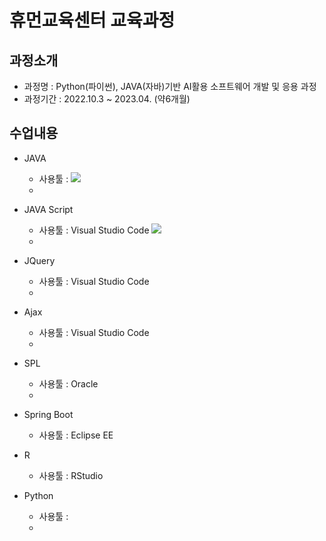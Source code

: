 # 휴먼교육센터 교육과정
## 과정소개
- 과정명 : Python(파이썬), JAVA(자바)기반 AI활용 소프트웨어 개발 및 응용 과정
- 과정기간 : 2022.10.3 ~ 2023.04. (약6개월)

## 수업내용
- JAVA
    - 사용툴 : <img src="https://img.shields.io/badge/EclipseSE-007396?style=for-the-badge&logo=EclipseSE&logoColor=white">
    - 


- JAVA Script
    - 사용툴 : Visual Studio Code
              <img src="https://img.shields.io/badge/Visual%20Studio%20Code-%3A)-blue">
    -

- JQuery
    - 사용툴 : Visual Studio Code
    -

- Ajax
    - 사용툴 : Visual Studio Code    
    -

- SPL
    - 사용툴 : Oracle
    -


- Spring Boot
    - 사용툴 : Eclipse EE

- R
    - 사용툴 : RStudio

- Python
    - 사용툴 : 
    - 